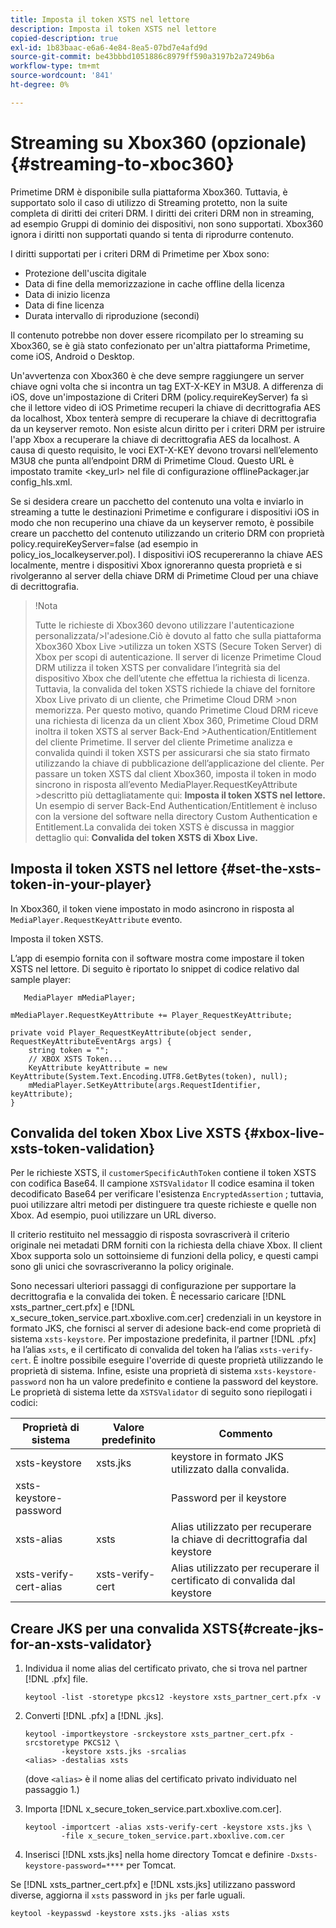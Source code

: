 ```yaml
---
title: Imposta il token XSTS nel lettore
description: Imposta il token XSTS nel lettore
copied-description: true
exl-id: 1b83baac-e6a6-4e84-8ea5-07bd7e4afd9d
source-git-commit: be43bbbd1051886c8979ff590a3197b2a7249b6a
workflow-type: tm+mt
source-wordcount: '841'
ht-degree: 0%

---
```


# Streaming su Xbox360 (opzionale) {#streaming-to-xboc360}

Primetime DRM è disponibile sulla piattaforma Xbox360. Tuttavia, è supportato solo il caso di utilizzo di Streaming protetto, non la suite completa di diritti dei criteri DRM. I diritti dei criteri DRM non in streaming, ad esempio Gruppi di dominio dei dispositivi, non sono supportati. Xbox360 ignora i diritti non supportati quando si tenta di riprodurre contenuto.

I diritti supportati per i criteri DRM di Primetime per Xbox sono:
* Protezione dell&#39;uscita digitale
* Data di fine della memorizzazione in cache offline della licenza
* Data di inizio licenza
* Data di fine licenza
* Durata intervallo di riproduzione (secondi)

Il contenuto potrebbe non dover essere ricompilato per lo streaming su Xbox360, se è già stato confezionato per un&#39;altra piattaforma Primetime, come iOS, Android o Desktop.

Un&#39;avvertenza con Xbox360 è che deve sempre raggiungere un server chiave ogni volta che si incontra un tag EXT-X-KEY in M3U8. A differenza di iOS, dove un&#39;impostazione di Criteri DRM (policy.requireKeyServer) fa sì che il lettore video di iOS Primetime recuperi la chiave di decrittografia AES da localhost, Xbox tenterà sempre di recuperare la chiave di decrittografia da un keyserver remoto. Non esiste alcun diritto per i criteri DRM per istruire l&#39;app Xbox a recuperare la chiave di decrittografia AES da localhost. A causa di questo requisito, le voci EXT-X-KEY devono trovarsi nell’elemento M3U8 che punta all’endpoint DRM di Primetime Cloud. Questo URL è impostato tramite &lt;key_url> nel file di configurazione offlinePackager.jar config_hls.xml.

Se si desidera creare un pacchetto del contenuto una volta e inviarlo in streaming a tutte le destinazioni Primetime e configurare i dispositivi iOS in modo che non recuperino una chiave da un keyserver remoto, è possibile creare un pacchetto del contenuto utilizzando un criterio DRM con proprietà policy.requireKeyServer=false (ad esempio in policy_ios_localkeyserver.pol). I dispositivi iOS recupereranno la chiave AES localmente, mentre i dispositivi Xbox ignoreranno questa proprietà e si rivolgeranno al server della chiave DRM di Primetime Cloud per una chiave di decrittografia.

>!Nota
>
>Tutte le richieste di Xbox360 devono utilizzare l&#39;autenticazione personalizzata/>l&#39;adesione.Ciò è dovuto al fatto che sulla piattaforma Xbox360 Xbox Live >utilizza un token XSTS (Secure Token Server) di Xbox per scopi di autenticazione.
>Il server di licenze Primetime Cloud DRM utilizza il token XSTS per convalidare l’integrità sia del dispositivo Xbox che dell’utente che effettua la richiesta di licenza. Tuttavia, la convalida del token XSTS richiede la chiave del fornitore Xbox Live privato di un cliente, che Primetime Cloud DRM >non memorizza. Per questo motivo, quando Primetime Cloud DRM riceve una richiesta di licenza da un client Xbox 360, Primetime Cloud DRM inoltra il token XSTS al server Back-End >Authentication/Entitlement del cliente Primetime. Il server del cliente Primetime
>analizza e convalida quindi il token XSTS per assicurarsi che sia stato firmato utilizzando la chiave di pubblicazione dell’applicazione del cliente.
>Per passare un token XSTS dal client Xbox360, imposta il token in modo sincrono in risposta all’evento MediaPlayer.RequestKeyAttribute >descritto più dettagliatamente qui: **Imposta il token XSTS nel lettore.** Un esempio di server Back-End Authentication/Entitlement è incluso con la versione del software nella directory Custom Authentication e Entitlement.La convalida dei token XSTS è discussa in maggior dettaglio qui: **Convalida del token XSTS di Xbox Live.**


## Imposta il token XSTS nel lettore {#set-the-xsts-token-in-your-player}

In Xbox360, il token viene impostato in modo asincrono in risposta al `MediaPlayer.RequestKeyAttribute` evento.

Imposta il token XSTS.

L’app di esempio fornita con il software mostra come impostare il token XSTS nel lettore. Di seguito è riportato lo snippet di codice relativo dal sample player:

```
   MediaPlayer mMediaPlayer;  
 
mMediaPlayer.RequestKeyAttribute += Player_RequestKeyAttribute;  
 
private void Player_RequestKeyAttribute(object sender, RequestKeyAttributeEventArgs args) {  
    string token = "";  
    // XBOX XSTS Token...  
    KeyAttribute keyAttribute = new KeyAttribute(System.Text.Encoding.UTF8.GetBytes(token), null);  
    mMediaPlayer.SetKeyAttribute(args.RequestIdentifier, keyAttribute);  
} 
```

## Convalida del token Xbox Live XSTS {#xbox-live-xsts-token-validation}

Per le richieste XSTS, il `customerSpecificAuthToken` contiene il token XSTS con codifica Base64. Il campione `XSTSValidator` Il codice esamina il token decodificato Base64 per verificare l&#39;esistenza `EncryptedAssertion` ; tuttavia, puoi utilizzare altri metodi per distinguere tra queste richieste e quelle non Xbox. Ad esempio, puoi utilizzare un URL diverso.

Il criterio restituito nel messaggio di risposta sovrascriverà il criterio originale nei metadati DRM forniti con la richiesta della chiave Xbox. Il client Xbox supporta solo un sottoinsieme di funzioni della policy, e questi campi sono gli unici che sovrascriveranno la policy originale.

Sono necessari ulteriori passaggi di configurazione per supportare la decrittografia e la convalida dei token. È necessario caricare [!DNL xsts_partner_cert.pfx] e [!DNL x_secure_token_service.part.xboxlive.com.cer] credenziali in un keystore in formato JKS, che fornisci al server di adesione back-end come proprietà di sistema `xsts-keystore`. Per impostazione predefinita, il partner [!DNL .pfx] ha l’alias `xsts`, e il certificato di convalida del token ha l’alias `xsts-verify-cert`. È inoltre possibile eseguire l&#39;override di queste proprietà utilizzando le proprietà di sistema. Infine, esiste una proprietà di sistema `xsts-keystore-password` non ha un valore predefinito e contiene la password del keystore. Le proprietà di sistema lette da `XSTSValidator` di seguito sono riepilogati i codici:

| Proprietà di sistema | Valore predefinito | Commento |
|---|---|---|
| xsts-keystore | xsts.jks | keystore in formato JKS utilizzato dalla convalida. |
| xsts-keystore-password |  | Password per il keystore |
| xsts-alias | xsts | Alias utilizzato per recuperare la chiave di decrittografia dal keystore |
| xsts-verify-cert-alias | xsts-verify-cert | Alias utilizzato per recuperare il certificato di convalida dal keystore |

## Creare JKS per una convalida XSTS{#create-jks-for-an-xsts-validator}

1. Individua il nome alias del certificato privato, che si trova nel partner [!DNL .pfx] file.

   ```
   keytool -list -storetype pkcs12 -keystore xsts_partner_cert.pfx -v 
   ```

1. Converti [!DNL .pfx] a [!DNL .jks].

   ```
   keytool -importkeystore -srckeystore xsts_partner_cert.pfx -srcstoretype PKCS12 \  
           -keystore xsts.jks -srcalias  
   <alias> -destalias xsts
   ```

   (dove `<alias>` è il nome alias del certificato privato individuato nel passaggio 1.)
1. Importa [!DNL x_secure_token_service.part.xboxlive.com.cer].

   ```
   keytool -importcert -alias xsts-verify-cert -keystore xsts.jks \  
           -file x_secure_token_service.part.xboxlive.com.cer 
   ```

1. Inserisci [!DNL xsts.jks] nella home directory Tomcat e definire `-Dxsts-keystore-password=****` per Tomcat.

Se [!DNL xsts_partner_cert.pfx] e [!DNL xsts.jks] utilizzano password diverse, aggiorna il `xsts` password in `jks` per farle uguali.

```
keytool -keypasswd -keystore xsts.jks -alias xsts 
```
